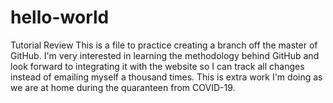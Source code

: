 # hello-world
Tutorial Review
This is a file to practice creating a branch off the master of GitHub. I'm very interested in learning the methodology behind GitHub and look forward to integrating it with the website so I can track all changes instead of emailing myself a thousand times. This is extra work I'm doing as we are at home during the quaranteen from COVID-19.
